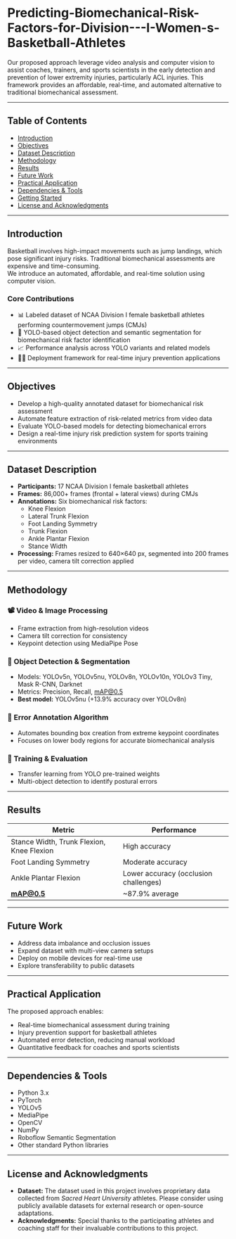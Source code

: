 # Predicting-Biomechanical-Risk-Factors-for-Division---I-Women-s-Basketball-Athletes

Our proposed approach leverage video analysis and computer vision to assist coaches, trainers, and sports scientists in the early detection and prevention of lower extremity injuries, particularly ACL injuries. This framework provides an affordable, real-time, and automated alternative to traditional biomechanical assessment.

---

## Table of Contents
- [Introduction](#introduction)
- [Objectives](#objectives)
- [Dataset Description](#dataset-description)
- [Methodology](#methodology)
- [Results](#results)
- [Future Work](#future-work)
- [Practical Application](#practical-application)
- [Dependencies & Tools](#dependencies--tools)
- [Getting Started](#getting-started)
- [License and Acknowledgments](#️-license-and-acknowledgments)

---

## Introduction

Basketball involves high-impact movements such as jump landings, which pose significant injury risks. Traditional biomechanical assessments are expensive and time-consuming.  
We introduce an automated, affordable, and real-time solution using computer vision.

### Core Contributions

- 📊 Labeled dataset of NCAA Division I female basketball athletes performing countermovement jumps (CMJs)
- 🎯 YOLO-based object detection and semantic segmentation for biomechanical risk factor identification
- 📈 Performance analysis across YOLO variants and related models
- 🏃‍♀️ Deployment framework for real-time injury prevention applications

---

## Objectives

- Develop a high-quality annotated dataset for biomechanical risk assessment
- Automate feature extraction of risk-related metrics from video data
- Evaluate YOLO-based models for detecting biomechanical errors
- Design a real-time injury risk prediction system for sports training environments

---

## Dataset Description

- **Participants:** 17 NCAA Division I female basketball athletes  
- **Frames:** 86,000+ frames (frontal + lateral views) during CMJs  
- **Annotations:** Six biomechanical risk factors:  
  - Knee Flexion  
  - Lateral Trunk Flexion  
  - Foot Landing Symmetry  
  - Trunk Flexion  
  - Ankle Plantar Flexion  
  - Stance Width  
- **Processing:** Frames resized to 640×640 px, segmented into 200 frames per video, camera tilt correction applied  

---

## Methodology

### 📽 Video & Image Processing
- Frame extraction from high-resolution videos
- Camera tilt correction for consistency
- Keypoint detection using MediaPipe Pose

### 🧠 Object Detection & Segmentation
- Models: YOLOv5n, YOLOv5nu, YOLOv8n, YOLOv10n, YOLOv3 Tiny, Mask R-CNN, Darknet
- Metrics: Precision, Recall, mAP@0.5  
- **Best model:** YOLOv5nu (+13.9% accuracy over YOLOv8n)

### 📝 Error Annotation Algorithm
- Automates bounding box creation from extreme keypoint coordinates
- Focuses on lower body regions for accurate biomechanical analysis

### 🔧 Training & Evaluation
- Transfer learning from YOLO pre-trained weights
- Multi-object detection to identify postural errors

---

## Results

| Metric | Performance |
|---------|-------------|
| Stance Width, Trunk Flexion, Knee Flexion | High accuracy |
| Foot Landing Symmetry | Moderate accuracy |
| Ankle Plantar Flexion | Lower accuracy (occlusion challenges) |
| **mAP@0.5** | ~87.9% average |

---

## Future Work

- Address data imbalance and occlusion issues
- Expand dataset with multi-view camera setups
- Deploy on mobile devices for real-time use
- Explore transferability to public datasets

---

## Practical Application

The proposed approach enables:
- Real-time biomechanical assessment during training
- Injury prevention support for basketball athletes
- Automated error detection, reducing manual workload
- Quantitative feedback for coaches and sports scientists

---

## Dependencies & Tools

- Python 3.x  
- PyTorch  
- YOLOv5  
- MediaPipe  
- OpenCV  
- NumPy  
- Roboflow Semantic Segmentation  
- Other standard Python libraries  

---

## License and Acknowledgments

- **Dataset:** The dataset used in this project involves proprietary data collected from *Sacred Heart University* athletes. Please consider using publicly available datasets for external research or open-source adaptations.
- **Acknowledgments:**  Special thanks to the participating athletes and coaching staff for their invaluable contributions to this project.

